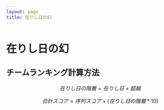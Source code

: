 ```yaml
---
layout: page
title: 在りし日の幻
---
```


# 在りし日の幻


## チームランキング計算方法

$$ 在りし日の階層=在りし日+超越 $$

$$ 合計スコア=序列スコア+(在りし日の階層*10) $$
